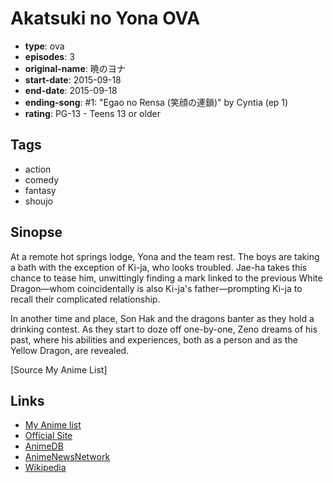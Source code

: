# Akatsuki no Yona OVA

-   **type**: ova
-   **episodes**: 3
-   **original-name**: 暁のヨナ
-   **start-date**: 2015-09-18
-   **end-date**: 2015-09-18
-   **ending-song**: #1: "Egao no Rensa (笑顔の連鎖)" by Cyntia (ep 1)
-   **rating**: PG-13 - Teens 13 or older

## Tags

-   action
-   comedy
-   fantasy
-   shoujo

## Sinopse

At a remote hot springs lodge, Yona and the team rest. The boys are taking a bath with the exception of Ki-ja, who looks troubled. Jae-ha takes this chance to tease him, unwittingly finding a mark linked to the previous White Dragon—whom coincidentally is also Ki-ja's father—prompting Ki-ja to recall their complicated relationship.

In another time and place, Son Hak and the dragons banter as they hold a drinking contest. As they start to doze off one-by-one, Zeno dreams of his past, where his abilities and experiences, both as a person and as the Yellow Dragon, are revealed.

[Source My Anime List]

## Links

-   [My Anime list](https://myanimelist.net/anime/30370/Akatsuki_no_Yona_OVA)
-   [Official Site](http://www.hanayume.com/hanayume/yona/19/)
-   [AnimeDB](http://anidb.info/perl-bin/animedb.pl?show=anime&aid=11143)
-   [AnimeNewsNetwork](http://www.animenewsnetwork.com/encyclopedia/anime.php?id=23375)
-   [Wikipedia](http://en.wikipedia.org/wiki/Akatsuki_no_Yona)
